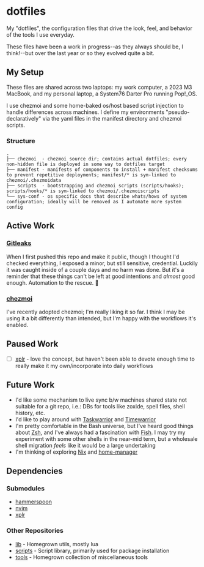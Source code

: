 # dotfiles

My "dotfiles", the configuration files that drive the look, feel, and behavior of the tools I use everyday.

These files have been a work in progress--as they always should be, I think!--but over the last year or so they evolved quite a bit.

## My Setup

These files are shared across two laptops: my work computer, a 2023 M3 MacBook, and my personal laptop, a System76 Darter Pro running Pop!_OS.

I use chezmoi and some home-baked os/host based script injection to handle differences across machines. I define my environments "pseudo-declaratively" via the yaml files in the manifest directory and chezmoi scripts.

### Structure

```
.
├── chezmoi  - chezmoi source dir; contains actual dotfiles; every non-hidden file is deployed in some way to dotfiles target
├── manifest - manifests of components to install + manifest checksums to prevent repetitive deployments; manifest/* is sym-linked to chezmoi/.chezmoidata
├── scripts  - bootstrapping and chezmoi scripts (scripts/hooks); scripts/hooks/* is sym-linked to chezmoi/.chezmoiscripts
└── sys-conf - os specific docs that describe whats/hows of system configuration; ideally will be removed as I automate more system config
```

## Active Work

### [Gitleaks](https://github.com/gitleaks/gitleaks-action)

When I first pushed this repo and make it public, though I thought I'd checked everything, I exposed a minor, but still sensitive, credential.
Luckily it was caught inside of a couple days and no harm was done. But it's a reminder that these things can't be left at good intentions and
*almost* good enough. Automation to the rescue. 🤖

### [chezmoi](https://www.chezmoi.io/user-guide/command-overview)

I've recently adopted chezmoi; I'm really liking it so far. I think I may be using it a bit differently than intended, but I'm happy with the workflows it's enabled.

## Paused Work

- [ ] [xplr](https://github.com/sayanarijit/xplr) - love the concept, but haven't been able to devote enough time to really make it my own/incorporate into daily workflows

## Future Work

* I'd like some mechanism to live sync b/w machines shared state not suitable for a git repo, i.e.: DBs for tools like zoxide, spell files, shell history, etc.
* I'd like to play around with [Taskwarrior](https://github.com/GothenburgBitFactory/taskwarrior) and [Timewarrior](https://github.com/GothenburgBitFactory/timewarrior)
* I'm pretty comfortable in the Bash universe, but I've heard good things about [Zsh](https://www.zsh.org), and I've always had a fascination with [Fish](https://fishshell.com). I may try my experiment with some other shells in the near-mid term, but a wholesale shell migration *feels* like it would be a large undertaking
* I'm thinking of exploring [Nix](https://github.com/NixOS/nix) and [home-manager](https://github.com/nix-community/home-manager)

## Dependencies

### Submodules

* [hammerspoon](https://github.com/austinsherron/hammerspoon)
* [nvim](https://github.com/austinsherron/nvim)
* [xplr](https://github.com/austinsherron/xplr)

### Other Repositories

* [lib](https://github.com/austinsherron/lib) - Homegrown utils, mostly lua
* [scripts](https://github.com/austinsherron/scripts) - Script library, primarily used for package installation
* [tools](https://github.com/austinsherron/tools) - Homegrown collection of miscellaneous tools

